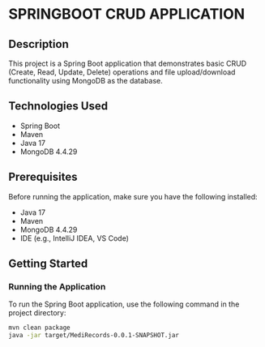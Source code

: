 # SPRINGBOOT CRUD APPLICATION

## Description
This project is a Spring Boot application that demonstrates basic CRUD (Create, Read, Update, Delete) operations and
file upload/download functionality using MongoDB as the database.

## Technologies Used
- Spring Boot
- Maven
- Java 17
- MongoDB 4.4.29

## Prerequisites
Before running the application, make sure you have the following installed:
- Java 17
- Maven
- MongoDB 4.4.29
- IDE (e.g., IntelliJ IDEA, VS Code)

## Getting Started

### Running the Application
To run the Spring Boot application, use the following command in the project directory:


```bash
mvn clean package
java -jar target/MediRecords-0.0.1-SNAPSHOT.jar

